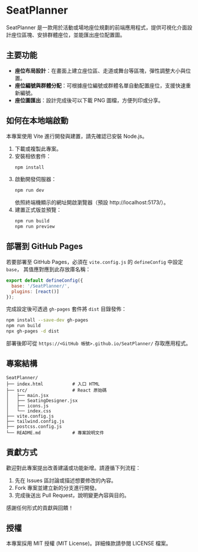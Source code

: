 # SeatPlanner

SeatPlanner 是一款用於活動或場地座位規劃的前端應用程式，提供可視化介面設計座位區塊、安排群體座位，並能匯出座位配置圖。

## 主要功能

- **座位布局設計**：在畫面上建立座位區、走道或舞台等區塊，彈性調整大小與位置。
- **座位編號與群體分配**：可根據座位編號或群體名單自動配置座位，支援快速重新編號。
- **座位圖匯出**：設計完成後可以下載 PNG 圖檔，方便列印或分享。


## 如何在本地端啟動

本專案使用 Vite 進行開發與建置，請先確認已安裝 Node.js。

1. 下載或複製此專案。
2. 安裝相依套件：
   ```bash
   npm install
   ```
3. 啟動開發伺服器：
   ```bash
   npm run dev
   ```
   依照終端機顯示的網址開啟瀏覽器（預設 http://localhost:5173/）。
4. 建置正式版並預覽：
   ```bash
   npm run build
   npm run preview
   ```

## 部署到 GitHub Pages

若要部署至 GitHub Pages，必須在 `vite.config.js` 的 `defineConfig` 中設定 `base`，
其值應對應到此存放庫名稱：

```js
export default defineConfig({
  base: '/SeatPlanner/',
  plugins: [react()]
});
```

完成設定後可透過 `gh-pages` 套件將 `dist` 目錄發佈：

```bash
npm install --save-dev gh-pages
npm run build
npx gh-pages -d dist
```

部署後即可從 `https://<GitHub 帳號>.github.io/SeatPlanner/` 存取應用程式。

## 專案結構

```
SeatPlanner/
├── index.html           # 入口 HTML
├── src/                 # React 原始碼
│   ├── main.jsx
│   ├── SeatingDesigner.jsx
│   ├── icons.js
│   └── index.css
├── vite.config.js
├── tailwind.config.js
├── postcss.config.js
└── README.md            # 專案說明文件
```

## 貢獻方式

歡迎對此專案提出改善建議或功能新增。請遵循下列流程：

1. 先在 Issues 區討論或描述想要修改的內容。
2. Fork 專案並建立新的分支進行開發。
3. 完成後送出 Pull Request，說明變更內容與目的。

感謝任何形式的貢獻與回饋！

## 授權

本專案採用 MIT 授權 (MIT License)。詳細條款請參閱 LICENSE 檔案。
